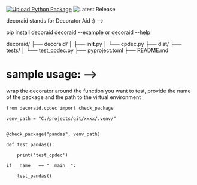 [![Upload Python Package](https://github.com/ankit48365/decoraid/actions/workflows/python-publish.yml/badge.svg)](https://github.com/ankit48365/decoraid/actions/workflows/python-publish.yml)
![Latest Release](https://img.shields.io/badge/release-v0.0.15-blue)

decoraid stands for Decorator Aid :) -->

pip install decoraid
decoraid --example  or decoraid --help

decoraid/
├── decoraid/
│   ├── __init__.py
│   └── cpdec.py
├── dist/
├── tests/
│   └── test_cpdec.py
├── pyproject.toml
├── README.md


# sample usage: -->
wrap the decorator around the function you want to test, provide the name of the package and the path to the virtual environment

    from decoraid.cpdec import check_package
    
    venv_path = "C:/projects/git/xxxx/.venv/" 
    
    
    @check_package("pandas", venv_path)
    
    def test_pandas():
    
        print('test_cpdec')
    
    if __name__ == "__main__":
    
        test_pandas()
